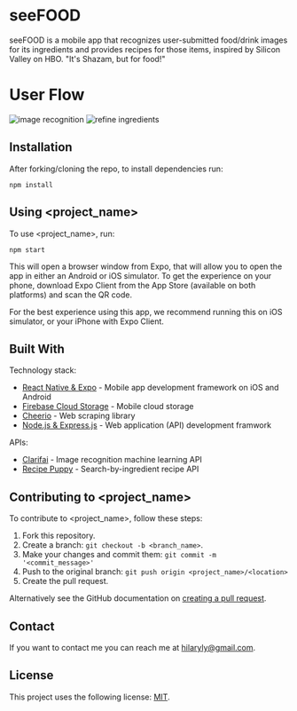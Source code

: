 # seeFOOD

seeFOOD is a mobile app that recognizes user-submitted food/drink images for its ingredients and provides recipes for those items, inspired by Silicon Valley on HBO. "It's Shazam, but for food!"

# User Flow

![image recognition](./MyReactNative/assets/images/screenvideo1.gif) ![refine ingredients](./MyReactNative/assets/images/screenvideo2.gif) 

## Installation

After forking/cloning the repo, to install dependencies run:

```
npm install
```

## Using <project_name>

To use <project_name>, run:

```
npm start
```

This will open a browser window from Expo, that will allow you to open the app in either an Android or iOS simulator. To get the experience on your phone, download Expo Client from the App Store (available on both platforms) and scan the QR code.

For the best experience using this app, we recommend running this on iOS simulator, or your iPhone with Expo Client.

## Built With

Technology stack:
* [React Native & Expo](https://expo.io/tools) - Mobile app development framework on iOS and Android
* [Firebase Cloud Storage](https://firebase.google.com/) - Mobile cloud storage
* [Cheerio](https://cheerio.js.org/) - Web scraping library
* [Node.js & Express.js](https://expressjs.com/) - Web application (API) development framwork

APIs:
* [Clarifai](https://www.clarifai.com/predict#api) - Image recognition machine learning API
* [Recipe Puppy](http://www.recipepuppy.com/about/api/) - Search-by-ingredient recipe API


## Contributing to <project_name>
<!--- If your README is long or you have some specific process or steps you want contributors to follow, consider creating a separate CONTRIBUTING.md file--->
To contribute to <project_name>, follow these steps:

1. Fork this repository.
2. Create a branch: `git checkout -b <branch_name>`.
3. Make your changes and commit them: `git commit -m '<commit_message>'`
4. Push to the original branch: `git push origin <project_name>/<location>`
5. Create the pull request.

Alternatively see the GitHub documentation on [creating a pull request](https://help.github.com/en/github/collaborating-with-issues-and-pull-requests/creating-a-pull-request).


## Contact

If you want to contact me you can reach me at hilaryly@gmail.com.

## License
<!--- If you're not sure which open license to use see https://choosealicense.com/--->

This project uses the following license: [MIT](./LICENSE.txt).

